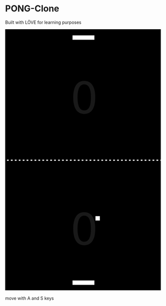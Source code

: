 PONG-Clone
==============

Built with LÖVE for learning purposes

![screenshot](screenshot.png)


move with A and S keys

